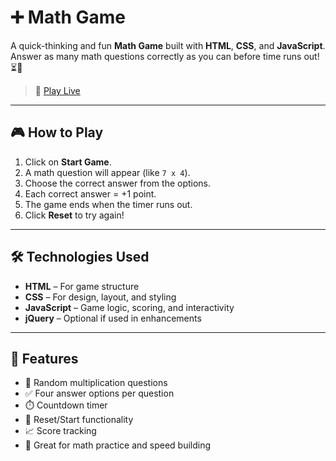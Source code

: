 # ➕ Math Game

A quick-thinking and fun **Math Game** built with **HTML**, **CSS**, and **JavaScript**.  
Answer as many math questions correctly as you can before time runs out! ⏳🧠

> 🔗 [Play Live](https://tanyaseth10.github.io/Math-Game/)

---

## 🎮 How to Play

1. Click on **Start Game**.
2. A math question will appear (like `7 x 4`).
3. Choose the correct answer from the options.
4. Each correct answer = +1 point.
5. The game ends when the timer runs out.
6. Click **Reset** to try again!

---

## 🛠️ Technologies Used

- **HTML** – For game structure
- **CSS** – For design, layout, and styling
- **JavaScript** – Game logic, scoring, and interactivity
- **jQuery** – Optional if used in enhancements


---

## 🚀 Features

- 🧮 Random multiplication questions
- ✅ Four answer options per question
- ⏱️ Countdown timer
- 🔄 Reset/Start functionality
- 📈 Score tracking
- 🧠 Great for math practice and speed building


